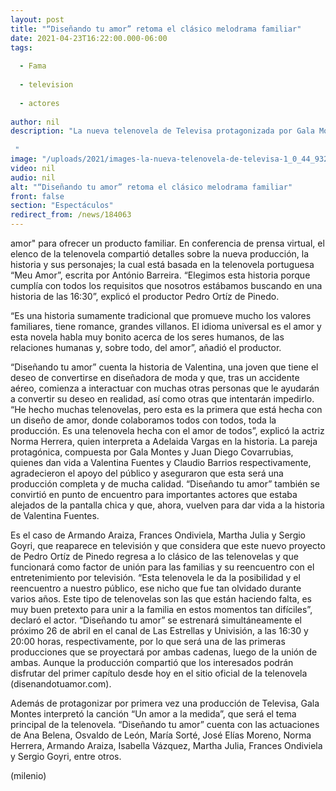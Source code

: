 ```yaml
---
layout: post
title: "“Diseñando tu amor” retoma el clásico melodrama familiar"
date: 2021-04-23T16:22:00.000-06:00
tags:
  
  - Fama
  
  - television
  
  - actores
  
author: nil
description: "La nueva telenovela de Televisa protagonizada por Gala Montes y Juan Diego Covarrubias se transmitirá por Las Estrellas y Univisión a partir del lunes 26.  "
image: "/uploads/2021/images-la-nueva-telenovela-de-televisa-1_0_44_932_579.jpeg"
video: nil
audio: nil
alt: "“Diseñando tu amor” retoma el clásico melodrama familiar"
front: false
section: "Espectáculos"
redirect_from: /news/184063
---
```


amor" para ofrecer un producto familiar. En conferencia de prensa virtual, el elenco de la telenovela compartió detalles sobre la nueva producción, la historia y sus personajes; la cual está basada en la telenovela portuguesa “Meu Amor”, escrita por António Barreira. “Elegimos esta historia porque cumplía con todos los requisitos que nosotros estábamos buscando en una historia de las 16:30”, explicó el productor Pedro Ortíz de Pinedo.

“Es una historia sumamente tradicional que promueve mucho los valores familiares, tiene romance, grandes villanos. El idioma universal es el amor y esta novela habla muy bonito acerca de los seres humanos, de las relaciones humanas y, sobre todo, del amor”, añadió el productor. 

“Diseñando tu amor” cuenta la historia de Valentina, una joven que tiene el deseo de convertirse en diseñadora de moda y que, tras un accidente aéreo, comienza a interactuar con muchas otras personas que le ayudarán a convertir su deseo en realidad, así como otras que intentarán impedirlo. “He hecho muchas telenovelas, pero esta es la primera que está hecha con un diseño de amor, donde colaboramos todos con todos, toda la producción. Es una telenovela hecha con el amor de todos”, explicó la actriz Norma Herrera, quien interpreta a Adelaida Vargas en la historia. La pareja protagónica, compuesta por Gala Montes y Juan Diego Covarrubias, quienes dan vida a Valentina Fuentes y Claudio Barrios respectivamente, agradecieron el apoyo del público y aseguraron que esta será una producción completa y de mucha calidad. 
“Diseñando tu amor” también se convirtió en punto de encuentro para importantes actores que estaba alejados de la pantalla chica y que, ahora, vuelven para dar vida a la historia de Valentina Fuentes. 

Es el caso de Armando Araiza, Frances Ondiviela, Martha Julia y Sergio Goyri, que reaparece en televisión y que considera que este nuevo proyecto de Pedro Ortíz de Pinedo regresa a lo clásico de las telenovelas y que funcionará como factor de unión para las familias y su reencuentro con el entretenimiento por televisión. “Esta telenovela le da la posibilidad y el reencuentro a nuestro público, ese nicho que fue tan olvidado durante varios años. Este tipo de telenovelas son las que están haciendo falta, es muy buen pretexto para unir a la familia en estos momentos tan difíciles”, declaró el actor. “Diseñando tu amor” se estrenará simultáneamente el próximo 26 de abril en el canal de Las Estrellas y Univisión, a las 16:30 y 20:00 horas, respectivamente, por lo que será una de las primeras producciones que se proyectará por ambas cadenas, luego de la unión de ambas. 
Aunque la producción compartió que los interesados podrán disfrutar del primer capítulo desde hoy en el sitio oficial de la telenovela (disenandotuamor.com). 

Además de protagonizar por primera vez una producción de Televisa, Gala Montes interpretó la canción “Un amor a la medida”, que será el tema principal de la telenovela. “Diseñando tu amor” cuenta con las actuaciones de Ana Belena, Osvaldo de León, María Sorté, José Elías Moreno, Norma Herrera, Armando Araiza, Isabella Vázquez, Martha Julia, Frances Ondiviela y Sergio Goyri, entre otros. 

(milenio)